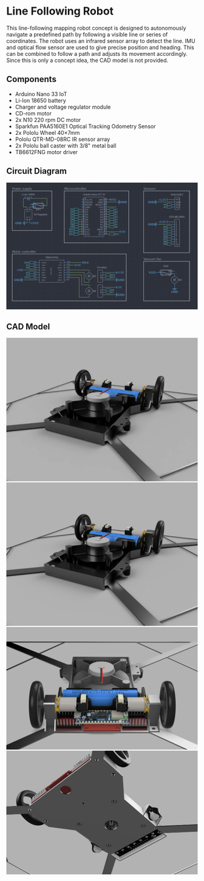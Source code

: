 # Line Following Robot

This line-following mapping robot concept is designed to autonomously navigate a predefined path by following a visible line or series of coordinates. 
The robot uses an infrared sensor array to detect the line. IMU and optical flow sensor are used to give precise position and heading.
This can be combined to follow a path and adjusts its movement accordingly. Since this is only a concept idea, the CAD model is not provided.

## Components 
* Arduino Nano 33 IoT
* Li-Ion 18650 battery
* Charger and voltage regulator module
* CD-rom motor
* 2x N10 220 rpm DC motor
* Sparkfun PAA5160E1 Optical Tracking Odometry Sensor
* 2x Pololu Wheel 40×7mm
* Pololu QTR-MD-08RC IR sensor array
* 2x Pololu ball caster with 3/8" metal ball
* TB6612FNG motor driver

## Circuit Diagram
![Schematic](docs/assets/Wiring_Diagram.png)


## CAD Model
![Spinning Robot](docs/assets/cad_model_spin.gif)
![Top View](docs/assets/cad_1.png)
![Back View](docs/assets/cad_2.png)
![Under View](docs/assets/cad_3.png)



